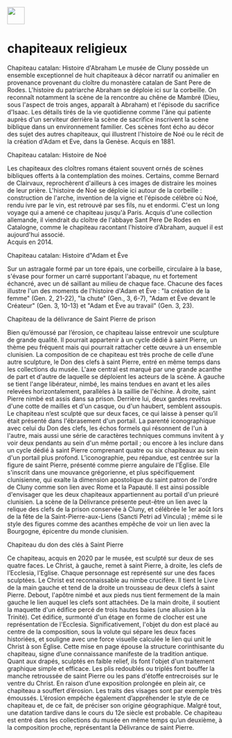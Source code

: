 <a href="https://juncture-digital.org"><img src="https://raw.githubusercontent.com/digitalArtHistory/recits-numeriques/main/images/btn_juncture.svg" style="height:40px"></a>

<param ve-config 
       title="depart" 
       banner="/images/ViennaDioscoridesFolio483vBirds.jpg" 
       layout="vertical">
 
# chapiteaux religieux


Chapiteau catalan: Histoire d'Abraham
Le musée de Cluny possède un ensemble exceptionnel de huit chapiteaux à décor narratif ou animalier en provenance provenant du cloître du monastère catalan de Sant Pere de Rodes. L'histoire du patriarche Abraham se déploie ici sur la corbeille. On reconnaît notamment la scène de la rencontre au chêne de Mambré (Dieu, sous l'aspect de trois anges, apparaît à Abraham) et l'épisode du sacrifice d'Isaac.
Les détails tirés de la vie quotidienne comme l'âne qui patiente auprès d'un serviteur derrière la scène de sacrifice inscrivent la scène biblique dans un environnement familier. Ces scènes font écho au décor des sujet des autres chapiteaux, qui illustrent l'histoire de Noé ou le récit de la création d'Adam et Eve, dans la Genèse.
Acquis en 1881.
<param ve-graphic 
       url="https://www.musee-moyenage.fr/cache/media/oeuvres/chapiteau-catalan-histoire-dabraham/chapiteau-catalan-abraham-1/s,900-516c83.jpg" 
       title="Histoire d'Abraham" />

Chapiteau catalan: Histoire de Noé

Les chapiteaux des cloîtres romans étaient souvent ornés de scènes bibliques offerts à la contemplation des moines. Certains, comme Bernard de Clairvaux, reprochèrent d'ailleurs à ces images de distraire les moines de leur prière.
L'histoire de Noé se déploie ici autour de la corbeille : construction de l'arche, invention de la vigne et l'épisode célèbre où Noé, rendu ivre par le vin, est retrouvé par ses fils, nu et endormi. C'est un long voyage qui a amené ce chapiteau jusqu'à Paris. Acquis d'une collection allemande, il viendrait du cloître de l'abbaye Sant Pere De Rodes en Catalogne, comme le chapiteau racontant l'histoire d'Abraham, auquel il est aujourd'hui associé.  
Acquis en 2014.
<param ve-graphic 
       url="https://www.musee-moyenage.fr/cache/media/oeuvres/chapiteau-catalan-histoire-dabraham/chapiteau-catalan-cl-23900-1/s,900-2dc782.jpg" 
       title="Histoire de Noé" />

Chapiteau catalan: Histoire d"Adam et Ève

Sur un astragale formé par un tore épais, une corbeille, circulaire à la base, s'évase pour former un carré supportant l'abaque, nu et fortement échancré, avec un dé saillant au milieu de chaque face. Chacune des faces illustre l'un des moments de l'histoire d'Adam et Ève : "la création de la femme" (Gen. 2, 21-22), "la chute" (Gen., 3, 6-7), "Adam et Ève devant le Créateur" (Gen. 3, 10-13) et "Adam et Ève au travail" (Gen. 3, 23).
<param ve-graphic 
       url="https://www.musee-moyenage.fr/cache/media/oeuvres/cl_10754_chapiteau_2/s,900-a56dc4.jpg" 
       title="Histoire d'Adam et Ève" />


Chapiteau de la délivrance de Saint Pierre de prison

Bien qu’émoussé par l’érosion, ce chapiteau laisse entrevoir une sculpture de grande qualité. Il pourrait appartenir à un cycle dédié à saint Pierre, un thème peu fréquent mais qui pourrait rattacher cette œuvre à un ensemble clunisien.
La composition de ce chapiteau est très proche de celle d’une autre sculpture, le Don des clefs à saint Pierre, entré en même temps dans les collections du musée.
L'axe central est marqué par une grande acanthe de part et d'autre de laquelle se déploient les acteurs de la scène. À gauche se tient l'ange libérateur, nimbé, les mains tendues en avant et les ailes relevées horizontalement, parallèles à la saillie de l'échine. À droite, saint Pierre nimbé est assis dans sa prison. Derrière lui, deux gardes revêtus d'une cotte de mailles et d'un casque, ou d'un haubert, semblent assoupis.
Le chapiteau n’est sculpté que sur deux faces, ce qui laisse à penser qu’il était présenté dans l'ébrasement d'un portail. La parenté iconographique avec celui du Don des clefs, les échos formels qui résonnent de l'un à l'autre, mais aussi une série de caractères techniques communs invitent à y voir deux pendants au sein d'un même portail ; ou encore à les inclure dans un cycle dédié à saint Pierre comprenant quatre ou six chapiteaux au sein d'un portail plus profond.
L’iconographie, peu répandue, est centrée sur la figure de saint Pierre, présenté comme pierre angulaire de l'Église. Elle s'inscrit dans une mouvance grégorienne, et plus spécifiquement clunisienne, qui exalte la dimension apostolique du saint patron de l'ordre de Cluny comme son lien avec Rome et la Papauté. Il est ainsi possible d'envisager que les deux chapiteaux appartiennent au portail d'un prieuré clunisien.
La scène de la Délivrance présente peut-être un lien avec la relique des clefs de la prison conservée à Cluny, et célébrée le 1er août lors de la fête de la Saint-Pierre-aux-Liens (Sancti Petri ad Vincula) ; même si le style des figures comme des acanthes empêche de voir un lien avec la Bourgogne, épicentre du monde clunisien.
<param ve-graphic 
       url="https://www.musee-moyenage.fr/cache/media/oeuvres/cl-23939-1/s,900-3e34b0.jpg" 
       title="Chapiteau de la délivrance de Saint Pierre de prison" />


Chapiteau du don des clés à Saint Pierre

Ce chapiteau, acquis en 2020 par le musée, est sculpté sur deux de ses quatre faces. Le Christ, à gauche, remet à saint Pierre, à droite, les clefs de l’Ecclesia, l’Eglise.
Chaque personnage est représenté sur une des faces sculptées. Le Christ est reconnaissable au nimbe crucifère. Il tient le Livre de la main gauche et tend de la droite un trousseau de deux clefs à saint Pierre. Debout, l'apôtre nimbé et aux pieds nus tient fermement de la main gauche le lien auquel les clefs sont attachées. De la main droite, il soutient la maquette d'un édifice percé de trois hautes baies (une allusion à la Trinité). Cet édifice, surmonté d'un étage en forme de clocher est une représentation de l'Ecclesia.
Significativement, l'objet du don est placé au centre de la composition, sous la volute qui sépare les deux faces historiées, et souligne avec une force visuelle calculée le lien qui unit le Christ à son Église.
Cette mise en page épouse la structure corinthisante du chapiteau, signe d’une connaissance manifeste de la tradition antique.
Quant aux drapés, sculptés en faible relief, ils font l'objet d'un traitement graphique simple et efficace. Les plis redoublés ou triplés font bouffer la manche retroussée de saint Pierre ou les pans d'étoffe entrecroisés sur le ventre du Christ.
En raison d’une exposition prolongée en plein air, ce chapiteau a souffert d’érosion. Les traits des visages sont par exemple très émoussés. L’érosion empêche également d’appréhender le style de ce chapiteau et, de ce fait, de préciser son origine géographique.
Malgré tout, une datation tardive dans le cours du 12e siècle est probable.
Ce chapiteau est entré dans les collections du musée en même temps qu’un deuxième, à la composition proche, représentant la Délivrance de saint Pierre.
<param ve-graphic 
       url="https://www.musee-moyenage.fr/cache/media/oeuvres/cl-23938/s,315-2259f4.jpg" 
       title="Chapiteau du don des clés à Saint Pierre" />
       
